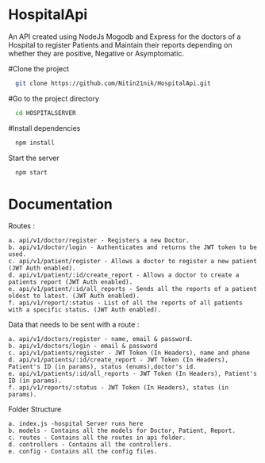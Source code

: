 # HospitalApi
An API created using NodeJs Mogodb and Express for the doctors of a Hospital to register Patients and Maintain their reports depending on whether they are positive, Negative or Asymptomatic.



#Clone the project

```bash
  git clone https://github.com/Nitin21nik/HospitalApi.git
```

#Go to the project directory

```bash
  cd HOSPITALSERVER
```

#Install dependencies

```bash
  npm install
```

Start the server

```bash
  npm start
```

  
# Documentation

Routes :

    a. api/v1/doctor/register - Registers a new Doctor.
    b. api/v1/doctor/login - Authenticates and returns the JWT token to be used.
    c. api/v1/patient/register - Allows a doctor to register a new patient (JWT Auth enabled).
    d. api/v1/patient/:id/create_report - Allows a doctor to create a patients report (JWT Auth enabled).
    e. api/v1/patient/:id/all_reports - Sends all the reports of a patient oldest to latest. (JWT Auth enabled).
    f. api/v1/report/:status - List of all the reports of all patients with a specific status. (JWT Auth enabled).

Data that needs to be sent with a route :
    
    a. api/v1/doctors/register - name, email & password.
    b. api/v1/doctors/login - email & password
    c. api/v1/patients/register - JWT Token (In Headers), name and phone
    d. api/v1/patients/:id/create_report - JWT Token (In Headers), Patient's ID (in params), status (enums),doctor's id.
    e. api/v1/patients/:id/all_reports - JWT Token (In Headers), Patient's ID (in params).
    f. api/v1/reports/:status - JWT Token (In Headers), status (in params).

Folder Structure

    a. index.js -hospital Server runs here
    b. models - Contains all the models for Doctor, Patient, Report.
    c. routes - Contains all the routes in api folder.
    d. controllers - Contains all the controllers.
    e. config - Contains all the config files.

  
